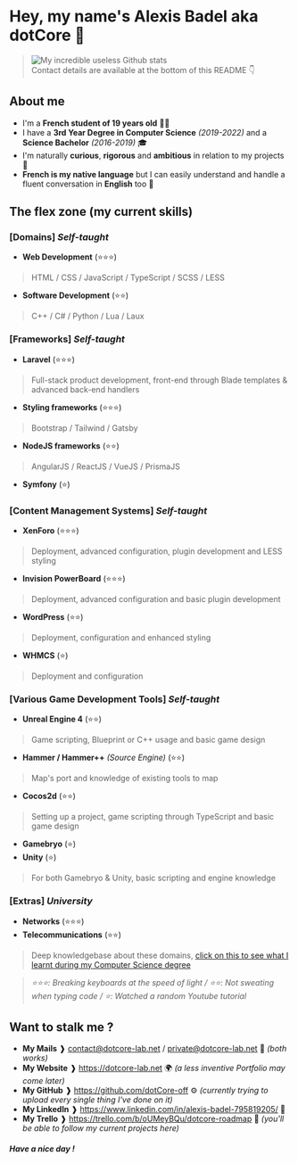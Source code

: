 # Hey, my name's Alexis Badel aka dotCore 👋
> ![My incredible useless Github stats](https://github-readme-stats.vercel.app/api?username=dotCore-off&count_private=true&theme=tokyonight)  
> Contact details are available at the bottom of this README 👇

## About me 
- I'm a **French student of 19 years old** 👨‍🎓
- I have a **3rd Year Degree in Computer Science** *(2019-2022)* and a **Science Bachelor** *(2016-2019)* 🎓
- I'm naturally **curious**, **rigorous** and **ambitious** in relation to my projects 👤
- **French is my native language** but I can easily understand and handle a fluent conversation in **English** too 💬

## The flex zone (my current skills)
### [Domains] *Self-taught*
- **Web Development** (⭐️⭐️⭐️)
> HTML / CSS / JavaScript / TypeScript / SCSS / LESS
- **Software Development** (⭐️⭐️)
> C++ / C# / Python / Lua / Laux  
### [Frameworks] *Self-taught*
- **Laravel** (⭐️⭐️⭐️) 
> Full-stack product development, front-end through Blade templates & advanced back-end handlers
- **Styling frameworks** (⭐️⭐️⭐️) 
> Bootstrap / Tailwind / Gatsby
- **NodeJS frameworks** (⭐️⭐️) 
> AngularJS / ReactJS / VueJS / PrismaJS
- **Symfony** (⭐)  
### [Content Management Systems] *Self-taught*
- **XenForo** (⭐️⭐️⭐️)
> Deployment, advanced configuration, plugin development and LESS styling
- **Invision PowerBoard** (⭐️⭐️⭐️)
> Deployment, advanced configuration and basic plugin development
- **WordPress** (⭐️⭐️)
> Deployment, configuration and enhanced styling
- **WHMCS** (⭐️)
> Deployment and configuration  
### [Various Game Development Tools] *Self-taught*
- **Unreal Engine 4** (⭐️⭐️)
> Game scripting, Blueprint or C++ usage and basic game design
- **Hammer / Hammer++** *(Source Engine)* (⭐️⭐️)
> Map's port and knowledge of existing tools to map 
- **Cocos2d** (⭐️⭐️) 
> Setting up a project, game scripting through TypeScript and basic game design
- **Gamebryo** (⭐️)
- **Unity** (⭐️)
> For both Gamebryo & Unity, basic scripting and engine knowledge
### [Extras] *University*
- **Networks** (⭐️⭐️⭐️) 
- **Telecommunications** (⭐️⭐️)
> Deep knowledgebase about these domains, [click on this to see what I learnt during my Computer Science degree](https://www.univ-st-etienne.fr/_contents/ametys%253Aplugins/odf/ametys%253Acontents/program-dut-reseaux-et-telecommunications-rt/_attribute/attachments%5B1%5D/attachment/FICHE-BUT_RT_HD.pdf?download=true&objectId=programContent://c1d7ecd9-88e9-4d4a-bc78-97ba3ad5a315)

> _⭐️⭐️⭐️: Breaking keyboards at the speed of light / ⭐️⭐️: Not sweating when typing code / ⭐️: Watched a random Youtube tutorial_

## Want to stalk me ?
- __My Mails__ ❱ contact@dotcore-lab.net / private@dotcore-lab.net 📧 _(both works)_
- __My Website__ ❱ https://dotcore-lab.net 🌍 _(a less inventive Portfolio may come later)_
- __My GitHub__ ❱ https://github.com/dotCore-off ⚙️ _(currently trying to upload every single thing I've done on it)_
- __My LinkedIn__ ❱ https://www.linkedin.com/in/alexis-badel-795819205/ 📑
- __My Trello__ ❱ https://trello.com/b/oUMeyBQu/dotcore-roadmap 📆 _(you'll be able to follow my current projects here)_

##### Have a nice day !
